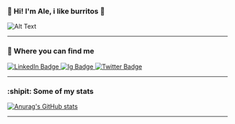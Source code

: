 ### :burrito: Hi! I'm Ale, i like burritos :burrito:


![Alt Text](https://media0.giphy.com/media/FOL5mK0tXUmXe/giphy.gif?cid=ecf05e47sj18iwfoaxxnzqv3pcoyfovtwta7ryiahu7f8xxh&rid=giphy.gif&ct=g)

***
### :incoming_envelope: Where you can find me
<div id="badges">
  <a href="https://mx.linkedin.com/in/loginalee">
    <img src="https://img.shields.io/badge/LinkedIn-blue?style=for-the-badge&logo=linkedin&logoColor=white" alt="LinkedIn Badge"/>
  </a>
  <a href="https://www.instagram.com/chechetinoco/">
    <img src="https://img.shields.io/badge/Instagram-E4405F?style=for-the-badge&logo=instagram&logoColor=white" alt="Ig Badge"/>
  </a>
  <a href="https://twitter.com/LoginALee">
    <img src="https://img.shields.io/badge/Twitter-blue?style=for-the-badge&logo=twitter&logoColor=white" alt="Twitter Badge"/>
  </a>
</div>

***

### :shipit: Some of my stats

[![Anurag's GitHub stats](https://github-readme-stats.vercel.app/api?username=loginalee)](https://github.com/anuraghazra/github-readme-stats)

***
<!--
**LoginALee/LoginALee** is a ✨ _special_ ✨ repository because its `README.md` (this file) appears on your GitHub profile.

Here are some ideas to get you started:

- 🔭 I’m currently working on ...
- 🌱 I’m currently learning ...
- 👯 I’m looking to collaborate on ...
- 🤔 I’m looking for help with ...
- 💬 Ask me about ...
- 📫 How to reach me: ...
- 😄 Pronouns: ...
- ⚡ Fun fact: ...
-->
